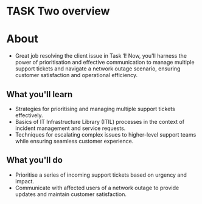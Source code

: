 # **TASK Two overview**

# About
- Great job resolving the client issue in Task 1! Now, you'll harness the power of prioritisation and effective communication to manage multiple support tickets and navigate a network outage scenario, ensuring customer satisfaction and operational efficiency.


## What you'll learn
- Strategies for prioritising and managing multiple support tickets effectively.
- Basics of IT Infrastructure Library (ITIL) processes in the context of incident management and service requests.
- Techniques for escalating complex issues to higher-level support teams while ensuring seamless customer experience.

## What you'll do
- Prioritise a series of incoming support tickets based on urgency and impact.
- Communicate with affected users of a network outage to provide updates and maintain customer satisfaction.